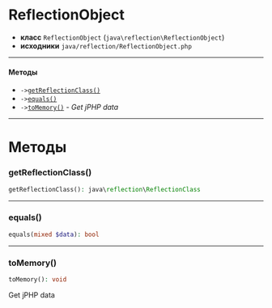 # ReflectionObject

- **класс** `ReflectionObject` (`java\reflection\ReflectionObject`)
- **исходники** `java/reflection/ReflectionObject.php`

---

#### Методы

- `->`[`getReflectionClass()`](#method-getreflectionclass)
- `->`[`equals()`](#method-equals)
- `->`[`toMemory()`](#method-tomemory) - _Get jPHP data_

---
# Методы

<a name="method-getreflectionclass"></a>

### getReflectionClass()
```php
getReflectionClass(): java\reflection\ReflectionClass
```

---

<a name="method-equals"></a>

### equals()
```php
equals(mixed $data): bool
```

---

<a name="method-tomemory"></a>

### toMemory()
```php
toMemory(): void
```
Get jPHP data